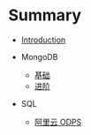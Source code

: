 # Summary

* [Introduction](./README.md)

* MongoDB
  * [基础](./docs/mongo/basis.md)
  * [进阶](./docs/mongo/begin.md)

* SQL
  * [阿里云 ODPS](./docs/sql/odps.md)
